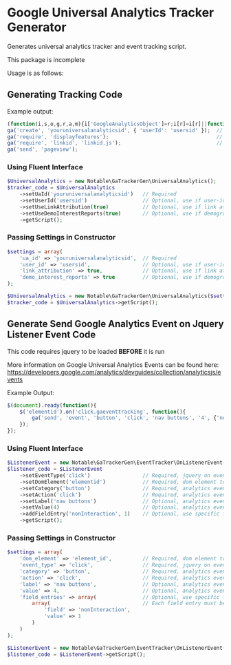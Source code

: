 # Google Universal Analytics Tracker Generator

Generates universal analytics tracker and event tracking script.

This package is incomplete

Usage is as follows:

## Generating Tracking Code

Example output:

```javascript
(function(i,s,o,g,r,a,m){i['GoogleAnalyticsObject']=r;i[r]=i[r]||function(){(i[r].q=i[r].q||[]).push(arguments)},i[r].l=1*new Date();a=s.createElement(o),m=s.getElementsByTagName(o)[0];a.async=1;a.src=g;m.parentNode.insertBefore(a,m)})(window,document,'script','//www.google-analytics.com/analytics.js','ga');
ga('create', 'youruniversalanalyticsid', { 'userId': 'usersid' }); 	// userid portion included if the option is set
ga('require', 'displayfeatures'); 									// Included if demographic and interest reports is set to true
ga('require', 'linkid', 'linkid.js'); 								// Included if link attribution is set to true
ga('send', 'pageview');
```

### Using Fluent Interface

```php
$UniversalAnalytics = new Notable\GaTrackerGen\UniversalAnalytics();
$tracker_code = $UniversalAnalytics
	->setUaId('youruniversalanalyticsid') 	// Required
	->setUserId('usersid') 					// Optional, use if user-id feature is enabled on property
	->setUseLinkAttribution(true) 			// Optional, use if link attribution is enabled on property
	->setUseDemoInterestReports(true) 		// Optional, use if demographic and interest reports are enabled on property
	->getScript();
```

### Passing Settings in Constructor

```php
$settings = array(
	'ua_id' => 'youruniversalanalyticsid', 	// Required
	'user_id' => 'usersid', 				// Optional, use if user-id feature is enabled on property
	'link_attribution' => true, 			// Optional, use if link attribution is enabled on property
	'demo_interest_reports' => true 		// Optional, use if demographic and interest reports are enabled on property
);

$UniversalAnalytics = new Notable\GaTrackerGen\UniversalAnalytics($settings);
$tracker_code = $UniversalAnalytics->getScript();
```

## Generate Send Google Analytics Event on Jquery Listener Event Code

This code requires jquery to be loaded **BEFORE** it is run

More information on Google Universal Analytics Events can be found here:
https://developers.google.com/analytics/devguides/collection/analyticsjs/events

Example Output:

```javascript
$(document).ready(function(){
	$('elementid').on('click.gaeventtracking', function(){
		ga('send', 'event', 'button', 'click', 'nav buttons', '4', {'noninteraction': '1'});
	});
});
```

### Using Fluent Interface

```php
$ListenerEvent = new Notable\GaTrackerGen\EventTracker\OnListenerEvent();
$listener_code = $ListenerEvent
	->setEventType('click') 				// Required, jquery on event type (click, mouseover, etc)
	->setDomElement('elementid') 			// Required, dom element to which listener should be attached
	->setCategory('button') 				// Required, analytics event category
	->setAction('click') 					// Required, analytics event action
	->setLabel('nav buttons') 				// Optional, analytics event label
	->setValue(4) 							// Optional, analytics event value
	->addFieldEntry('nonInteraction', 1) 	// Optional, use specific field names and values accepted by universal analytics
	->getScript();
```

### Passing Settings in Constructor

```php
$settings = array(
	'dom_element' => 'element_id',			// Required, dom element to which listener should be attached
	'event_type' => 'click',				// Required, jquery on event type (click, mouseover, etc)
	'category' => 'button',					// Required, analytics event category
	'action' => 'click',					// Required, analytics event action
	'label' => 'nav buttons',				// Optional, analytics event label
	'value' => 4,							// Optional, analytics event value
	'field_entries' => array(				// Optional, use specific field names and values accepted by universal analytics
		array(								// Each field entry must be added as an array, so multiple arrays may be added
			'field' => 'nonInteraction',
			'value' => 1
		)
	)
);

$ListenerEvent = new Notable\GaTrackerGen\EventTracker\OnListenerEvent($settings);
$listener_code = $ListenerEvent->getScript();
```